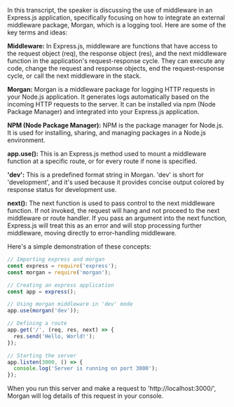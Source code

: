 In this transcript, the speaker is discussing the use of middleware in an Express.js application, specifically focusing on how to integrate an external middleware package, Morgan, which is a logging tool. Here are some of the key terms and ideas:

**Middleware:** In Express.js, middleware are functions that have access to the request object (req), the response object (res), and the next middleware function in the application's request-response cycle. They can execute any code, change the request and response objects, end the request-response cycle, or call the next middleware in the stack.

**Morgan:** Morgan is a middleware package for logging HTTP requests in your Node.js application. It generates logs automatically based on the incoming HTTP requests to the server. It can be installed via npm (Node Package Manager) and integrated into your Express.js application.

**NPM (Node Package Manager):** NPM is the package manager for Node.js. It is used for installing, sharing, and managing packages in a Node.js environment.

**app.use():** This is an Express.js method used to mount a middleware function at a specific route, or for every route if none is specified.

**'dev':** This is a predefined format string in Morgan. 'dev' is short for 'development', and it's used because it provides concise output colored by response status for development use.

**next():** The next function is used to pass control to the next middleware function. If not invoked, the request will hang and not proceed to the next middleware or route handler. If you pass an argument into the next function, Express.js will treat this as an error and will stop processing further middleware, moving directly to error-handling middleware.

Here's a simple demonstration of these concepts:

```javascript
// Importing express and morgan
const express = require('express');
const morgan = require('morgan');

// Creating an express application
const app = express();

// Using morgan middleware in 'dev' mode
app.use(morgan('dev'));

// Defining a route
app.get('/', (req, res, next) => {
  res.send('Hello, World!');
});

// Starting the server
app.listen(3000, () => {
  console.log('Server is running on port 3000');
});
```

When you run this server and make a request to 'http://localhost:3000/', Morgan will log details of this request in your console.